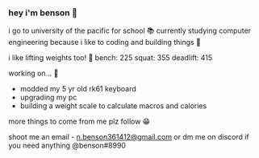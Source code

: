 ### hey i'm benson 👋

i go to university of the pacific for school 📚
currently studying computer engineering because i like to coding and building things 🔧

i like lifting weights too! 🔱
bench: 225
squat: 355
deadlift: 415

working on... 💭
- modded my 5 yr old rk61 keyboard
- upgrading my pc
- building a weight scale to calculate macros and calories

more things to come from me plz follow 😁

shoot me an email - n.benson361412@gmail.com or dm me on discord if you need anything @benson#8990
<!--
**b2nson/b2nson** is a ✨ _special_ ✨ repository because its `README.md` (this file) appears on your GitHub profile.

Here are some ideas to get you started:

- 🔭 I’m currently working on ...
- 🌱 I’m currently learning ...
- 👯 I’m looking to collaborate on ...
- 🤔 I’m looking for help with ...
- 💬 Ask me about ...
- 📫 How to reach me: ...
- 😄 Pronouns: ...
- ⚡ Fun fact: ...
-->
